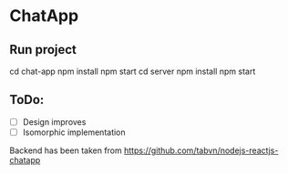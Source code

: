 # ChatApp
## Run project
cd chat-app
npm install
npm start
cd server
npm install
npm start

## ToDo:
- [ ] Design improves
- [ ] Isomorphic implementation

Backend has been taken from https://github.com/tabvn/nodejs-reactjs-chatapp
